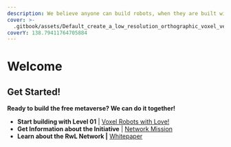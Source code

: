 ```yaml
---
description: We believe anyone can build robots, when they are built with love.
cover: >-
  .gitbook/assets/Default_create_a_low_resolution_orthographic_voxel_version_of_1.webp
coverY: 138.79411764705884
---
```


# Welcome

## Get Started!

**Ready to build the free metaverse?  We can do it together!** &#x20;

* **Start building with Level 01**  |  [Voxel Robots with Love!](voxel-series/voxel-robots-with-love.md)
* **Get Information about the Initiative** |  [Network Mission](about/network-mission.md)
* **Learn about the RwL Network |** [Whitepaper](https://app.gitbook.com/o/aqyTPLGJA4bLthlhdWLH/s/Ua5ZeGc4YZch5oygAlLM/)
